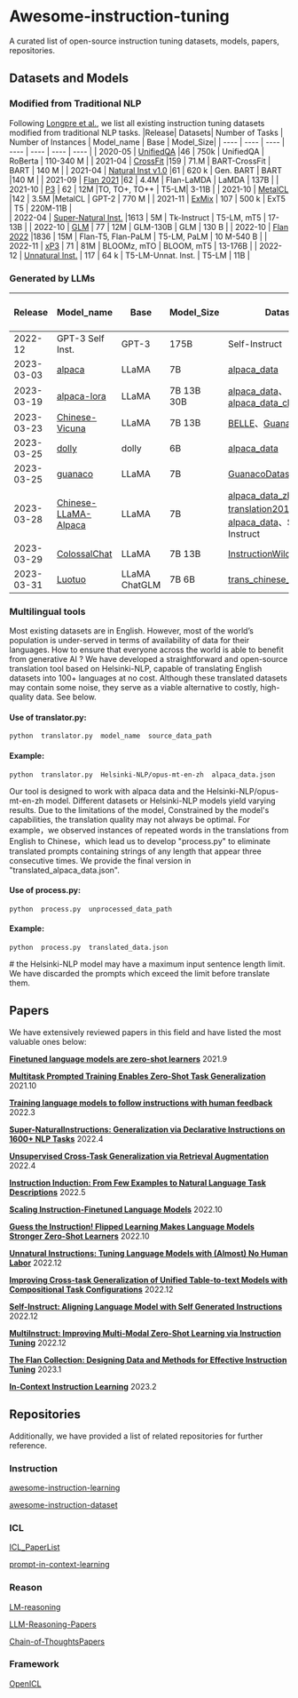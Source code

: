 # Awesome-instruction-tuning
A curated list of open-source instruction tuning datasets, models, papers, repositories.

## Datasets and Models

### Modified from Traditional NLP 

Following [Longpre et al.](https://arxiv.org/pdf/2301.13688.pdf), we list all existing instruction tuning datasets modified from traditional NLP tasks.
|Release| Datasets|  Number of Tasks | Number of Instances | Model_name | Base | Model_Size| 
|  ----  | ----  | ----  | ----  | ----  | ----  | ----  | 
| 2020-05 | [UnifiedQA](https://github.com/allenai/unifiedqa) |46 | 750k | UnifiedQA | RoBerta | 110-340 M |
| 2021-04 | [CrossFit](https://github.com/INK-USC/CrossFit) |159 | 71.M | BART-CrossFit | BART | 140 M |
| 2021-04 | [Natural Inst v1.0](https://instructions.apps.allenai.org/) |61 | 620 k | Gen. BART | BART |140 M |
| 2021-09 | [Flan 2021](https://github.com/google-research/FLAN/tree/main#flan-2021) |62 | 4.4M | Flan-LaMDA | LaMDA | 137B |
| 2021-10 | [P3](https://github.com/bigscience-workshop/promptsource) | 62 | 12M |TO, TO+, TO++ | T5-LM| 3-11B | 
| 2021-10 | [MetalCL](https://github.com/facebookresearch/MetaICL) |142 | 3.5M |MetalCL | GPT-2 | 770 M |
| 2021-11 | [ExMix](https://github.com/google-research/text-to-text-transfer-transformer) | 107 | 500 k | ExT5 | T5 | 220M-11B |  
| 2022-04 | [Super-Natural Inst.](https://github.com/allenai/natural-instructions) |1613 | 5M | Tk-Instruct | T5-LM, mT5 | 17-13B |
| 2022-10 | [GLM](https://github.com/THUDM/GLM-130B) | 77 | 12M | GLM-130B | GLM | 130 B |
| 2022-10 | [Flan 2022](https://github.com/google-research/FLAN/tree/main/flan/v2) |1836 | 15M | Flan-T5, Flan-PaLM | T5-LM, PaLM | 10 M-540 B |
| 2022-11 | [xP3](https://huggingface.co/datasets/bigscience/xP3) | 71 | 81M | BLOOMz, mTO | BLOOM, mT5 | 13-176B |
| 2022-12 | [Unnatural Inst.](https://github.com/orhonovich/unnatural-instructions) | 117 | 64 k | T5-LM-Unnat. Inst. | T5-LM | 11B |




### Generated by LLMs
|Release|  Model_name | Base | Model_Size| Datasets | Number of Instances | Language|
|  ----  | ----  | ----  | ----  | ----  | ----  | ----  | 
| 2022-12 | GPT-3 Self Inst. | GPT-3 | 175B | Self-Instruct | 82 k |En | 
| 2023-03-03|[alpaca](https://github.com/tatsu-lab/stanford_alpaca)| LLaMA | 7B |[alpaca_data](https://github.com/tatsu-lab/stanford_alpaca/blob/main/alpaca_data.json)| 52 k | En | 
| 2023-03-19|[alpaca-lora](https://github.com/tloen/alpaca-lora/commits/main)  | LLaMA | 7B 13B 30B|[alpaca_data](https://github.com/tatsu-lab/stanford_alpaca/blob/main/alpaca_data.json)、[alpaca_data_cleaned](https://github.com/tloen/alpaca-lora/blob/main/alpaca_data_cleaned.json) |52 k | En|
| 2023-03-23| [Chinese-Vicuna](https://github.com/Facico/Chinese-Vicuna)  | LLaMA  | 7B 13B  | [BELLE](https://github.com/LianjiaTech/BELLE)、[GuanacoDataset](https://huggingface.co/datasets/JosephusCheung/GuanacoDataset)  | 1M  | Zh  | 
| 2023-03-25|[dolly](https://github.com/databrickslabs/dolly)| dolly | 6B |[alpaca_data](https://github.com/tatsu-lab/stanford_alpaca/blob/main/alpaca_data.json)| 52 k|En |
| 2023-03-25|[guanaco](https://huggingface.co/KBlueLeaf/guanaco-7B-leh)| LLaMA | 7B |[GuanacoDataset](https://huggingface.co/datasets/JosephusCheung/GuanacoDataset)| 534 k | En Zh Ja De|
| 2023-03-28| [Chinese-LLaMA-Alpaca](https://github.com/ymcui/Chinese-LLaMA-Alpaca)  | LLaMA  | 7B  | [alpaca_data_zh](https://github.com/ymcui/Chinese-LLaMA-Alpaca/tree/main/data)、[pCLUE](https://github.com/CLUEbenchmark/pCLUE)、[translation2019zh](https://github.com/brightmart/nlp_chinese_corpus#5%E7%BF%BB%E8%AF%91%E8%AF%AD%E6%96%99translation2019zh)、[alpaca_data](https://github.com/tatsu-lab/stanford_alpaca/blob/main/alpaca_data.json)、Self-Instruct | 2M  | Zh  | 
|2023-03-29|[ColossalChat](https://github.com/hpcaitech/ColossalAI)| LLaMA |7B 13B |[InstructionWild](https://github.com/XueFuzhao/InstructionWild) |104 k |En Zh  | 
| 2023-03-31| [Luotuo](https://github.com/LC1332/Luotuo-Chinese-LLM) | LLaMA ChatGLM  | 7B 6B  | [trans_chinese_alpaca_data](https://github.com/LC1332/Chinese-alpaca-lora/blob/main/data/trans_chinese_alpaca_data.json)  | 52k  | Zh  | 



### Multilingual tools
Most existing datasets are in English. However, most of the world’s population is under-served in terms of availability of data for their languages. How to ensure that everyone across the world is able to benefit from generative AI ? We have developed a straightforward and open-source translation tool based on Helsinki-NLP, capable of translating English datasets into 100+ languages at no cost. Although these translated datasets may contain some noise, they serve as a viable alternative to costly, high-quality data. See below.
#### Use of translator.py:
````
python  translator.py  model_name  source_data_path
````
#### Example:
````
python  translator.py  Helsinki-NLP/opus-mt-en-zh  alpaca_data.json
````
Our tool is designed to work with alpaca data and the Helsinki-NLP/opus-mt-en-zh model. Different datasets or Helsinki-NLP models yield varying results.  Due to the limitations of the model, Constrained by the model's capabilities, the translation quality may not always be optimal. For example，we observed instances of repeated words in the translations from English to Chinese，which lead us to develop "process.py" to eliminate translated prompts containing strings of any length that appear three consecutive times. We provide the final version in "translated_alpaca_data.json".

#### Use of process.py:
````
python  process.py  unprocessed_data_path
````
#### Example:
````
python  process.py  translated_data.json
````
\# the Helsinki-NLP model may have a maximum input sentence length limit. We have discarded the prompts which exceed the limit before translate them.

## Papers

We have extensively reviewed papers in this field and have listed the most valuable ones below:

[**Finetuned language models are zero-shot learners**](https://arxiv.org/abs/2109.01652) 2021.9

[**Multitask Prompted Training Enables Zero-Shot Task Generalization**](https://arxiv.org/abs/2110.08207) 2021.10

[**Training language models to follow instructions with human feedback**](https://arxiv.org/abs/2203.02155) 2022.3
     
[**Super-NaturalInstructions: Generalization via Declarative Instructions on 1600+ NLP Tasks**](https://arxiv.org/abs/2204.07705) 2022.4

[**Unsupervised Cross-Task Generalization via Retrieval Augmentation**](https://arxiv.org/abs/2204.07937) 2022.4
  
[**Instruction Induction: From Few Examples to Natural Language Task Descriptions**](https://arxiv.org/abs/2205.10782) 2022.5
    
[**Scaling Instruction-Finetuned Language Models**](https://arxiv.org/abs/2210.11416) 2022.10

[**Guess the Instruction! Flipped Learning Makes Language Models Stronger Zero-Shot Learners**](https://arxiv.org/abs/2210.02969) 2022.10
   
[**Unnatural Instructions: Tuning Language Models with (Almost) No Human Labor**](https://arxiv.org/abs/2212.09689)  2022.12

[**Improving Cross-task Generalization of Unified Table-to-text Models with Compositional Task Configurations**](https://arxiv.org/abs/2212.08780) 2022.12

[**Self-Instruct: Aligning Language Model with Self Generated Instructions**](https://arxiv.org/abs/2212.10560) 2022.12

[**MultiInstruct: Improving Multi-Modal Zero-Shot Learning via Instruction Tuning**](https://arxiv.org/abs/2212.10773) 2022.12

[**The Flan Collection: Designing Data and Methods for Effective Instruction Tuning**](https://arxiv.org/abs/2301.13688) 2023.1

[**In-Context Instruction Learning**](https://arxiv.org/abs/2302.14691) 2023.2


## Repositories
Additionally, we have provided a list of related repositories for further reference.

### Instruction
[awesome-instruction-learning](https://github.com/RenzeLou/awesome-instruction-learning)

[awesome-instruction-dataset](https://github.com/yaodongC/awesome-instruction-dataset)


### ICL
[ICL_PaperList](https://github.com/dqxiu/ICL_PaperList)

[prompt-in-context-learning](https://github.com/EgoAlpha/prompt-in-context-learning)

### Reason
[LM-reasoning](https://github.com/jeffhj/LM-reasoning)

[LLM-Reasoning-Papers](https://github.com/atfortes/LLM-Reasoning-Papers)

[Chain-of-ThoughtsPapers](https://github.com/Timothyxxx/Chain-of-ThoughtsPapers)


### Framework
[OpenICL](https://github.com/Shark-NLP/OpenICL)

